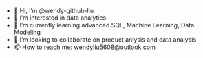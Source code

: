 - 👋 Hi, I’m @wendy-github-liu
- 👀 I’m interested in data analytics
- 🌱 I’m currently learning advanced SQL, Machine Learning, Data Modeling 
- 💞️ I’m looking to collaborate on product anlysis and data analysis
- 📫 How to reach me: wendyliu5608@outlook.com

<!---
wendy-github-liu/wendy-github-liu is a ✨ special ✨ repository because its `README.md` (this file) appears on your GitHub profile.
You can click the Preview link to take a look at your changes.
--->
